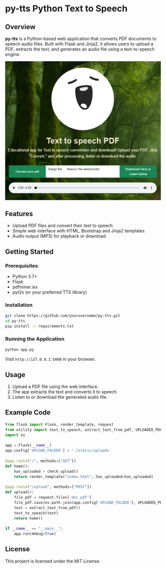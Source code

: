 # py-tts Python Text to Speech

## Overview

**py-tts** is a Python-based web application that converts PDF documents to speech audio files. Built with Flask and Jinja2, it allows users to upload a PDF, extracts the text, and generates an audio file using a text-to-speech engine.

<p align="center">
    <img src="static/assets/preview.png" alt="image of the py-tts app">
</p>

## Features

- Upload PDF files and convert their text to speech
- Simple web interface with HTML, Bootstrap and Jinja2 templates
- Audio output (MP3) for playback or download

## Getting Started

### Prerequisites

- Python 3.7+
- Flask
- pdfminer.six
- pyt2s (or your preferred TTS library)

### Installation

```bash
git clone https://github.com/yourusername/py-tts.git
cd py-tts
pip install -r requirements.txt
```

### Running the Application

```bash
python app.py
```

Visit `http://127.0.0.1:5000` in your browser.

## Usage

1. Upload a PDF file using the web interface.
2. The app extracts the text and converts it to speech.
3. Listen to or download the generated audio file.

## Example Code

```python
from flask import Flask, render_template, request
from utility import text_to_speach, extract_text_from_pdf, UPLOADED_PDF, AUDIO_PATH, check_upload
import os

app = Flask(__name__)
app.config['UPLOAD_FOLDER'] = './static/uploads'

@app.route("/", methods=["GET"])
def home():
    has_uploaded = check_upload()
    return render_template("index.html", has_uploaded=has_uploaded)

@app.route("/upload", methods=["POST"])
def upload():
    file_pdf = request.files['doc_pdf']
    file_pdf.save(os.path.join(app.config['UPLOAD_FOLDER'], UPLOADED_PDF))
    text = extract_text_from_pdf()
    text_to_speach(text)
    return home()

if __name__ == "__main__":
    app.run(debug=True)
```

## License

This project is licensed under the MIT License.